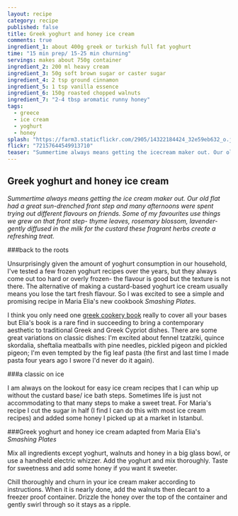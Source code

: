 ```yaml
---
layout: recipe
category: recipe
published: false
title: Greek yoghurt and honey ice cream
comments: true
ingredient_1: about 400g greek or turkish full fat yoghurt
time: "15 min prep/ 15-25 min churning"
servings: makes about 750g container
ingredient_2: 200 ml heavy cream
ingredient_3: 50g soft brown sugar or caster sugar
ingredient_4: 2 tsp ground cinnamon
ingredient_5: 1 tsp vanilla essence
ingredient_6: 150g roasted chopped walnuts
ingredient_7: "2-4 tbsp aromatic runny honey"
tags: 
  - greece
  - ice cream
  - yoghurt
  - honey
splash: "https://farm3.staticflickr.com/2905/14322184424_32e59eb632_o.jpg"
flickr: "72157644549913710"
teaser: "Summertime always means getting the icecream maker out. Our old flat had a great sun-drenched front step and many afternoons were spent trying out different flavours on friends. Some of my favourites use things we grew on that front step- thyme leaves, rosemary blossom, lavender- gently diffused in the milk for the custard these fragrant herbs create a refreshing treat."
---
```


## Greek yoghurt and honey ice cream

*Summertime always means getting the ice cream maker out. Our old flat had a great sun-drenched front step and many afternoons were spent trying out different flavours on friends. Some of my favourites use things we grew on that front step- thyme leaves, rosemary blossom, lavender- gently diffused in the milk for the custard these fragrant herbs create a refreshing treat.*

###back to the roots

Unsurprisingly given the amount of yoghurt consumption in our household, I've tested a few frozen yoghurt recipes over the years, but they always come out too hard or overly frozen- the flavour is good but the texture is not there. The alternative of making a custard-based yoghurt ice cream usually means you lose the tart fresh flavour. So I was excited to see a simple and promising recipe in Maria Elia's new cookbook *Smashing Plates*.

I think you only need one [greek cookery book](http://uk.phaidon.com/store/food-cook/vefas-kitchen-9780714849294/) really to cover all your bases but Elia's book is a rare find in succeeding to bring a contemporary aesthetic to traditional Greek and Greek Cypriot dishes. There are some great variations on classic dishes: I'm excited about fennel tzatziki, quince skordalia, sheftalia meatballs with pine needles, pickled pigeon and pickled pigeon; I'm even tempted by the fig leaf pasta (the first and last time I made pasta four years ago I swore I'd never do it again).

###a classic on ice

I am always on the lookout for easy ice cream recipes that I can whip up without the custard base/ ice bath steps. Sometimes life is just not accommodating to that many steps to make a sweet treat. For Maria's recipe I cut the sugar in half (I find I can do this with most ice cream recipes) and added some honey I picked up at a market in Istanbul.

###Greek yoghurt and honey ice cream adapted from Maria Elia's *Smashing Plates*

Mix all ingredients except yoghurt, walnuts and honey in a big glass bowl, or use a handheld electric whizzer. Add the yoghurt and mix thoroughly. Taste for sweetness and add some honey if you want it sweeter. 

Chill thoroughly and churn in your ice cream maker according to instructions. When it is nearly done, add the walnuts then decant to a freezer proof container. Drizzle the honey over the top of the container and gently swirl through so it stays as a ripple.